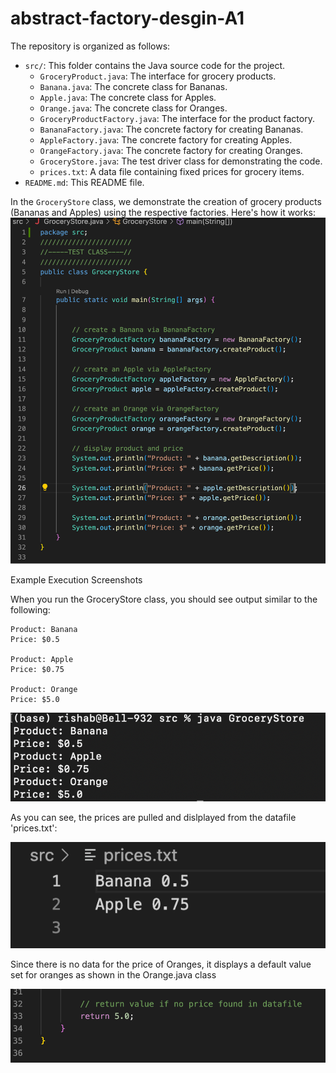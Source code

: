 # abstract-factory-desgin-A1


The repository is organized as follows:

- `src/`: This folder contains the Java source code for the project.
  - `GroceryProduct.java`: The interface for grocery products.
  - `Banana.java`: The concrete class for Bananas.
  - `Apple.java`: The concrete class for Apples.
  - `Orange.java`: The concrete class for Oranges.
  - `GroceryProductFactory.java`: The interface for the product factory.
  - `BananaFactory.java`: The concrete factory for creating Bananas.
  - `AppleFactory.java`: The concrete factory for creating Apples.
  - `OrangeFactory.java`: The concrete factory for creating Oranges.
  - `GroceryStore.java`: The test driver class for demonstrating the code.
  - `prices.txt`: A data file containing fixed prices for grocery items.
- `README.md`: This README file.

In the `GroceryStore` class, we demonstrate the creation of grocery products (Bananas and Apples) using the respective factories. Here's how it works:
![](/images/testclass.png)

Example Execution Screenshots

When you run the GroceryStore class, you should see output similar to the following:

```
Product: Banana
Price: $0.5

Product: Apple
Price: $0.75

Product: Orange
Price: $5.0
```

![](/images/result.png)

As you can see, the prices are pulled and dislplayed from the datafile 'prices.txt':

![](/images/prices.png)

Since there is no data for the price of Oranges, it displays a default value set for oranges as shown in the Orange.java class

![](/images/orange.png)